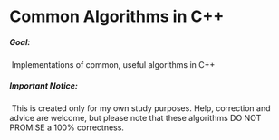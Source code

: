 Common Algorithms in C++
===
##### Goal:

​	Implementations of common, useful algorithms in C++



##### Important Notice:

​	This is created only for my own study purposes. Help, correction and advice are welcome, but please note that these algorithms DO NOT PROMISE a 100% correctness.

